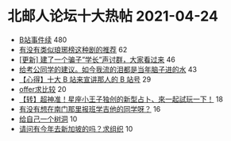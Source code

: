 # 北邮人论坛十大热帖 2021-04-24

- [B站事件续](https://bbs.byr.cn/article/Job/2131484) 480
- [有没有类似琅琊榜这种剧的推荐](https://bbs.byr.cn/article/TV/182915) 62
- [[更新] 建了一个骗子”学长”声讨群，大家看过来](https://bbs.byr.cn/article/Picture/3285696) 46
- [给考公同学的建议。如今我流的泪都是当年脑子进的水](https://bbs.byr.cn/article/CivilServant/46637) 43
- [【心得】十大 B 站来宣讲那人的 B 站号](https://bbs.byr.cn/article/Talking/6267471) 29
- [offer求比较](https://bbs.byr.cn/article/WorkLife/1165964) 20
- [【转】超神准！星座小王子独创的新型占卜、來一起試玩一下！](https://bbs.byr.cn/article/Constellations/326533) 18
- [有没有想在南门那里报班学吉他的同学呀？](https://bbs.byr.cn/article/Guitar/153943) 16
- [给自己一个树洞](https://bbs.byr.cn/article/Feeling/3168567) 10
- [请问有今年去新加坡的吗？求组织](https://bbs.byr.cn/article/GoAbroad/376303) 10


